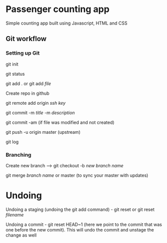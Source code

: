 # Passenger counting app

Simple counting app built using Javascript, HTML and CSS

## Git workflow

### Setting up Git

git init

git status

git add . or git add _file_

Create repo in github

git remote add origin _ssh key_

git commit -m _title_ -m _description_

git commit -am (if file was modified and not created)

git push -u origin master (upstream)

git log

### Branching

Create new branch --> git checkout -b _new branch name_

git merge _branch name_ or master (to sync your master with updates)

# Undoing

Undoing a staging (undoing the git add command) - git reset or git reset _filename_

Undoing a commit - git reset HEAD~1 (here we point to the commit that was one before the new commit). This will undo the commit and unstage the change as well

